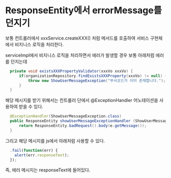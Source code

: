 # ResponseEntity에서 errorMessage를 던지기

보통 컨트롤러에서 xxxService.createXXX() 처럼 메서드를 호출하여 서비스 구현체에서 비지니스 로직을 처리한다.

serviceImpl에서 비지니스 로직을 처리하면서 에러가 발생할 경우 보통 아래처럼 에러를 던지는데

```java
  private void existsXXXPropertyValidator(xxxVo xxxVo) {
      if(organizationRepository.findExistsXXXProperty(xxxVo) != null) {
          throw new ShowUserMessageException("부서코드가 이미 존재합니다.");
      }
  }
```

해당 메시지를 받기 위해서는 컨트롤러 단에서 @ExceptionHandler 어노테이션을 사용하여 받을 수 있다.

```java
  @ExceptionHandler(ShowUserMessageException.class)
  public ResponseEntity showUserMessageExceptionHandler (ShowUserMessageException e) {
      return ResponseEntity.badRequest().body(e.getMessage());
  }
```    


그리고 해당 메시지를 js에서 아래처럼 사용할 수 있다.

```javascript
  .fail(function(err) {
    alert(err.responseText);
  });
```

즉, 에러 메시지는 responseText에 들어있다.
